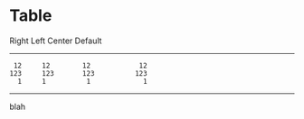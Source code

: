 # Table

  Right     Left     Center     Default
-------     ------ ----------   -------
     12     12        12            12
    123     123       123          123
      1     1          1             1
-------     ------ ----------   -------

blah
